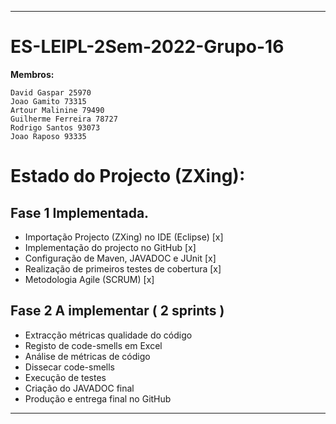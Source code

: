 
-----------------------------------
# ES-LEIPL-2Sem-2022-Grupo-16 #
**Membros:**
```
David Gaspar 25970
Joao Gamito 73315
Artour Malinine 79490
Guilherme Ferreira 78727
Rodrigo Santos 93073
Joao Raposo 93335
```

# Estado do Projecto (ZXing): #
## Fase 1 Implementada.
  - Importação Projecto (ZXing) no IDE  (Eclipse) [x]
  - Implementação do projecto no GitHub [x]
  - Configuração de Maven, JAVADOC e JUnit [x]
  - Realização de primeiros testes de cobertura [x]
  - Metodologia Agile (SCRUM) [x]
  
## Fase 2 A implementar ( 2 sprints )
  - Extracção métricas qualidade do código
  - Registo de code-smells em Excel
  - Análise de métricas de código
  - Dissecar code-smells
  - Execução de testes
  - Criação do JAVADOC final
  - Produção e entrega final no GitHub

-----------------------------------
